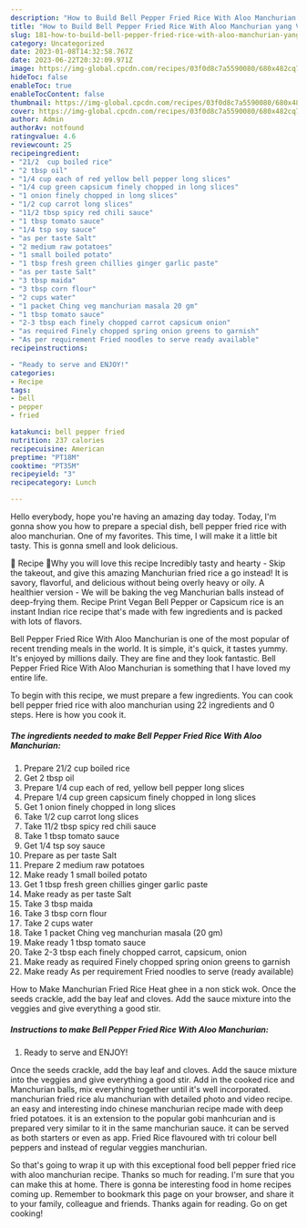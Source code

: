 ```yaml
---
description: "How to Build Bell Pepper Fried Rice With Aloo Manchurian yang Very Delicious"
title: "How to Build Bell Pepper Fried Rice With Aloo Manchurian yang Very Delicious"
slug: 181-how-to-build-bell-pepper-fried-rice-with-aloo-manchurian-yang-very-delicious
category: Uncategorized
date: 2023-01-08T14:32:58.767Z
date: 2023-06-22T20:32:09.971Z
image: https://img-global.cpcdn.com/recipes/03f0d8c7a5590080/680x482cq70/bell-pepper-fried-rice-with-aloo-manchurian-recipe-main-photo.jpg
hideToc: false
enableToc: true
enableTocContent: false
thumbnail: https://img-global.cpcdn.com/recipes/03f0d8c7a5590080/680x482cq70/bell-pepper-fried-rice-with-aloo-manchurian-recipe-main-photo.jpg
cover: https://img-global.cpcdn.com/recipes/03f0d8c7a5590080/680x482cq70/bell-pepper-fried-rice-with-aloo-manchurian-recipe-main-photo.jpg
author: Admin
authorAv: notfound
ratingvalue: 4.6
reviewcount: 25
recipeingredient:
- "21/2  cup boiled rice"
- "2 tbsp oil"
- "1/4 cup each of red yellow bell pepper long slices"
- "1/4 cup green capsicum finely chopped in long slices"
- "1 onion finely chopped in long slices"
- "1/2 cup carrot long slices"
- "11/2 tbsp spicy red chili sauce"
- "1 tbsp tomato sauce"
- "1/4 tsp soy sauce"
- "as per taste Salt"
- "2 medium raw potatoes"
- "1 small boiled potato"
- "1 tbsp fresh green chillies ginger garlic paste"
- "as per taste Salt"
- "3 tbsp maida"
- "3 tbsp corn flour"
- "2 cups water"
- "1 packet Ching veg manchurian masala 20 gm"
- "1 tbsp tomato sauce"
- "2-3 tbsp each finely chopped carrot capsicum onion"
- "as required Finely chopped spring onion greens to garnish"
- "As per requirement Fried noodles to serve ready available"
recipeinstructions:

- "Ready to serve and ENJOY!"
categories:
- Recipe
tags:
- bell
- pepper
- fried

katakunci: bell pepper fried 
nutrition: 237 calories
recipecuisine: American
preptime: "PT18M"
cooktime: "PT35M"
recipeyield: "3"
recipecategory: Lunch

---
```



Hello everybody, hope you're having an amazing day today. Today, I'm gonna show you how to prepare a special dish, bell pepper fried rice with aloo manchurian. One of my favorites. This time, I will make it a little bit tasty. This is gonna smell and look delicious.

📖 Recipe 💚Why you will love this recipe Incredibly tasty and hearty - Skip the takeout, and give this amazing Manchurian fried rice a go instead! It is savory, flavorful, and delicious without being overly heavy or oily. A healthier version - We will be baking the veg Manchurian balls instead of deep-frying them. Recipe Print Vegan Bell Pepper or Capsicum rice is an instant Indian rice recipe that&#39;s made with few ingredients and is packed with lots of flavors.

Bell Pepper Fried Rice With Aloo Manchurian is one of the most popular of recent trending meals in the world. It is simple, it's quick, it tastes yummy. It's enjoyed by millions daily. They are fine and they look fantastic. Bell Pepper Fried Rice With Aloo Manchurian is something that I have loved my entire life.


To begin with this recipe, we must prepare a few ingredients. You can cook bell pepper fried rice with aloo manchurian using 22 ingredients and 0 steps. Here is how you cook it.

<!--inarticleads1-->

##### The ingredients needed to make Bell Pepper Fried Rice With Aloo Manchurian:

1. Prepare 21/2  cup boiled rice
1. Get 2 tbsp oil
1. Prepare 1/4 cup each of red, yellow bell pepper long slices
1. Prepare 1/4 cup green capsicum finely chopped in long slices
1. Get 1 onion finely chopped in long slices
1. Take 1/2 cup carrot long slices
1. Take 11/2 tbsp spicy red chili sauce
1. Take 1 tbsp tomato sauce
1. Get 1/4 tsp soy sauce
1. Prepare as per taste Salt
1. Prepare 2 medium raw potatoes
1. Make ready 1 small boiled potato
1. Get 1 tbsp fresh green chillies ginger garlic paste
1. Make ready as per taste Salt
1. Take 3 tbsp maida
1. Take 3 tbsp corn flour
1. Take 2 cups water
1. Take 1 packet Ching veg manchurian masala (20 gm)
1. Make ready 1 tbsp tomato sauce
1. Take 2-3 tbsp each finely chopped carrot, capsicum, onion
1. Make ready as required Finely chopped spring onion greens to garnish
1. Make ready As per requirement Fried noodles to serve (ready available)


How to Make Manchurian Fried Rice Heat ghee in a non stick wok. Once the seeds crackle, add the bay leaf and cloves. Add the sauce mixture into the veggies and give everything a good stir. 

<!--inarticleads2-->

##### Instructions to make Bell Pepper Fried Rice With Aloo Manchurian:


1. Ready to serve and ENJOY!

Once the seeds crackle, add the bay leaf and cloves. Add the sauce mixture into the veggies and give everything a good stir. Add in the cooked rice and Manchurian balls, mix everything together until it&#39;s well incorporated. manchurian fried rice alu manchurian with detailed photo and video recipe. an easy and interesting indo chinese manchurian recipe made with deep fried potatoes. it is an extension to the popular gobi manhcurian and is prepared very similar to it in the same manchurian sauce. it can be served as both starters or even as app. Fried Rice flavoured with tri colour bell peppers and instead of regular veggies manchurian. 

So that's going to wrap it up with this exceptional food bell pepper fried rice with aloo manchurian recipe. Thanks so much for reading. I'm sure that you can make this at home. There is gonna be interesting food in home recipes coming up. Remember to bookmark this page on your browser, and share it to your family, colleague and friends. Thanks again for reading. Go on get cooking!
